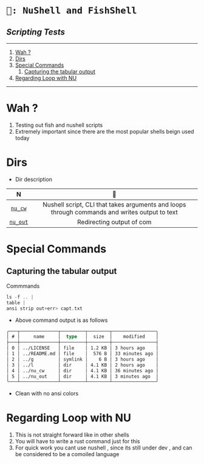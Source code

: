 <h1 aling="center"><code>🦜: NuShell and FishShell</code></h1>
<h2 aling="center"><i> Scripting Tests </i></h2>

----
1. [Wah ?](#wah-)
2. [Dirs](#dirs)
3. [Special Commands](#special-commands)
   1. [Capturing the tabular output](#capturing-the-tabular-output)
4. [Regarding Loop with NU](#regarding-loop-with-nu)

----

# Wah ? 

1. Testing out fish and nushell scripts
2. Extremely important since there are the most popular shells beign used today 

# Dirs

- Dir description 

|           N           |                                               🏯                                               |
| :-------------------: | :-------------------------------------------------------------------------------------------: |
|  [`nu_cw`](./nu_cw/)  | Nushell script, CLI that takes arguments and loops through commands and writes output to text |
| [`nu_out`](./nu_out/) |                                   Redirecting output of com                                   |

# Special Commands 

## Capturing the tabular output 

Commmands 
```rs 
ls -f .. |
table |
ansi strip out+err> capt.txt 
```
- Above command output is as follows 

```rs
╭───┬──────────────┬─────────┬────────┬────────────────╮
│ # │     name     │  type   │  size  │    modified    │
├───┼──────────────┼─────────┼────────┼────────────────┤
│ 0 │ ../LICENSE   │ file    │ 1.2 KB │ 3 hours ago    │
│ 1 │ ../README.md │ file    │  576 B │ 33 minutes ago │
│ 2 │ ../g         │ symlink │    6 B │ 3 hours ago    │
│ 3 │ ../l         │ dir     │ 4.1 KB │ 2 hours ago    │
│ 4 │ ../nu_cw     │ dir     │ 4.1 KB │ 36 minutes ago │
│ 5 │ ../nu_out    │ dir     │ 4.1 KB │ 3 minutes ago  │
╰───┴──────────────┴─────────┴────────┴────────────────╯
```
- Clean with no ansi colors 


# Regarding Loop with NU 
1. This is not straight forward like in other shells
2. You will have to write a rust command just for this 
3. For quick work you cant use nushell , since its still under dev , and can be considered to be a comoiled language 

